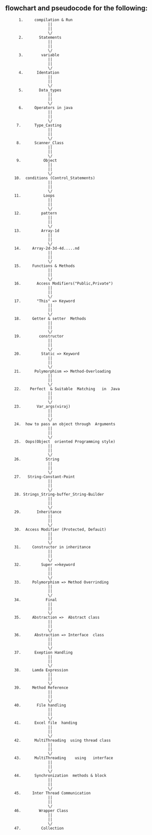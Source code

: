 ## flowchart and pseudocode for the following:
          1.     compilation & Run
                       ||
                       ||
                       \/
          2.       Statements   
                       ||
                       ||
                       \/
          3.        variable          
                       ||          
                       ||             
                       \/                
          4.      Identation              
                       ||                    
                       ||                   
                       \/                  
          5.       Data_types             
                       ||                
                       ||               
                       \/              
          6.     Operators in java        
                       ||            
                       ||           
                       \/          
         7.      Type_Casting   
                       ||
                       ||
                       \/
         8.      Scanner_Class
                       ||
                       ||
                       \/
         9.          Object
                       ||
                       ||
                       \/
        10.  conditions (Control_Statements)
                       ||
                       ||
                       \/
        11.          Loops
                       ||
                       ||
                       \/
        12.         pattern
                       ||
                       ||
                       \/
        13.         Array-1d
                       ||
                       ||
                       \/
        14.     Array-2d-3d-4d.....nd
                       ||
                       ||
                       \/
        15.     Functions & Methods
                       ||
                       ||
                       \/
        16.       Access Modifiers("Public,Private")
                       ||
                       ||
                       \/
        17.       "This" => Keyword
                       ||
                       ||
                       \/         
        18.     Getter & setter  Methods
                       ||
                       ||
                       \/
        19.        constructor
                       ||
                       ||
                       \/
        20.         Static => Keyword
                       ||
                       ||
                       \/
        21.      Polymorphism => Method-Overloading
                       ||
                       ||
                       \/
        22.    Perfect  & Suitable  Matching   in  Java  
                       ||
                       ||
                       \/
        23.       Var_args(viraj)
                       ||
                       ||
                       \/
        24.  how to pass an object through  Arguments 
                       ||
                       ||
                       \/
        25.  Oops(Object  oriented Programming style)             
                       ||
                       ||
                       \/
        26.           String
                       ||
                       ||
                       \/
        27.   String-Constant-Point              
                       ||
                       ||
                       \/
        28. Strings_String-buffer_String-Builder
                       ||
                       ||
                       \/
        29.       Inheritance
                       ||
                       ||
                       \/
        30.  Access Modifier (Protected, Defauit)
                       ||
                       ||
                       \/
        31.     Constructor in inheritance
                       ||
                       ||
                       \/
        32.         Super =>keyword              
                       ||
                       ||
                       \/
        33.     Polymorphism => Method Overrinding
                       ||
                       ||
                       \/
        34.           Final
                       ||
                       ||
                       \/
        35.     Abstraction =>  Abstract class
                       ||
                       ||
                       \/
        36.      Abstraction => Interface  class
                       ||
                       ||
                       \/   
        37.      Exeption Handling
                       ||
                       ||
                       \/   
        38.     Lamda Expression 
                       ||
                       ||
                       \/  
        39.     Method Reference 
                       ||
                       ||
                       \/  
        40.       File handling 
                       ||
                       ||
                       \/  
        41.      Excel file  handing  
                       ||
                       ||
                       \/
        42.      MultiThreading  using thread class 
                       ||
                       ||
                       \/
        43.      MultiThreading    using   interface
                       ||
                       ||
                       \/
        44.      Synchronization  methods & block
                       ||
                       ||
                       \/
        45.     Inter Thread Communication
                       ||
                       ||
                       \/
        46.        Wrapper Class
                       ||
                       ||
                       \/
        47.         Collection
                           
         

                               